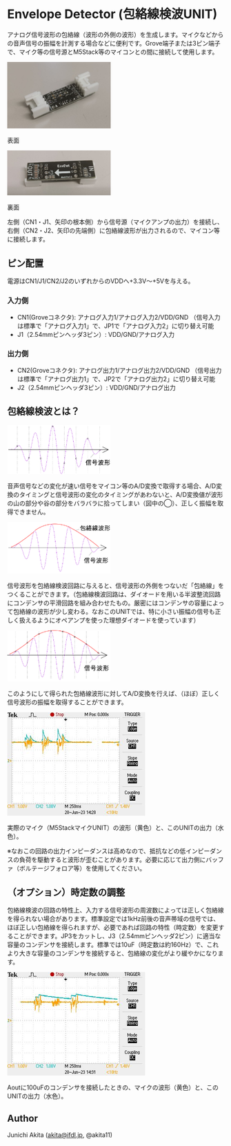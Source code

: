 # Envelope Detector (包絡線検波UNIT)

アナログ信号波形の包絡線（波形の外側の波形）を生成します。マイクなどからの音声信号の振幅を計測する場合などに便利です。Grove端子または3ピン端子で、マイク等の信号源とM5Stack等のマイコンとの間に接続して使用します。

<img src="https://github.com/akita11/EnvDetUNIT/blob/main/EnvDet1.jpg" width="240px">

表面

<img src="https://github.com/akita11/EnvDetUNIT/blob/main/EnvDet2.jpg" width="240px">

裏面

左側（CN1・J1、矢印の根本側）から信号源（マイクアンプの出力）を接続し、右側（CN2・J2、矢印の先端側）に包絡線波形が出力されるので、マイコン等に接続します。

## ピン配置

電源はCN1/J1/CN2/J2のいずれからのVDDへ+3.3V〜+5Vを与える。

### 入力側

- CN1(Groveコネクタ): アナログ入力1/アナログ入力2/VDD/GND （信号入力は標準で「アナログ入力1」で、JP1で「アナログ入力2」に切り替え可能
- J1（2.54mmピンヘッダ3ピン）: VDD/GND/アナログ入力

### 出力側

- CN2(Groveコネクタ): アナログ出力1/アナログ出力2/VDD/GND （信号出力は標準で「アナログ出力1」で、JP2で「アナログ出力2」に切り替え可能
- J2（2.54mmピンヘッダ3ピン）: VDD/GND/アナログ出力


## 包絡線検波とは？

<img src="https://github.com/akita11/EnvDetUNIT/blob/main/wave1.png" width="240px">

音声信号などの変化が速い信号をマイコン等のA/D変換で取得する場合、A/D変換のタイミングと信号波形の変化のタイミングがあわないと、A/D変換値が波形の山の部分や谷の部分をバラバラに拾ってしまい（図中の◯）、正しく振幅を取得できません。


<img src="https://github.com/akita11/EnvDetUNIT/blob/main/EnvDet_wave.png" width="240px">

信号波形を包絡線検波回路に与えると、信号波形の外側をつないだ「包絡線」をつくることができます。（包絡線検波回路は、ダイオードを用いる半波整流回路にコンデンサの平滑回路を組み合わせたもの。厳密にはコンデンサの容量によって包絡線の波形が少し変わる。なおこのUNITでは、特に小さい振幅の信号も正しく扱えるようにオペアンプを使った理想ダイオードを使っています）

<img src="https://github.com/akita11/EnvDetUNIT/blob/main/wave2.png" width="240px">

このようにして得られた包絡線波形に対してA/D変換を行えば、（ほぼ）正しく信号波形の振幅を取得することができます。

<img src="https://github.com/akita11/EnvDetUNIT/blob/main/measured_wave1.jpg">

実際のマイク（M5StackマイクUNIT）の波形（黄色）と、このUNITの出力（水色）。

※なおこの回路の出力インピーダンスは高めなので、抵抗などの低インピーダンスの負荷を駆動すると波形が歪むことがあります。必要に応じて出力側にバッファ（ボルテージフォロア等）を使用してください。

## （オプション）時定数の調整

包絡線検波の回路の特性上、入力する信号波形の周波数によっては正しく包絡線を得られない場合があります。標準設定では1kHz前後の音声帯域の信号では、ほぼ正しい包絡線を得られますが、必要であれば回路の特性（時定数）を変更することができます。JP3をカットし、J3（2.54mmピンヘッダ2ピン）に適当な容量のコンデンサを接続します。標準では10uF（時定数は約160Hz）で、これより大きな容量のコンデンサを接続すると、包絡線の変化がより緩やかになります。

<img src="https://github.com/akita11/EnvDetUNIT/blob/main/measured_wave2.jpg">

Aoutに100uFのコンデンサを接続したときの、マイクの波形（黄色）と、このUNITの出力（水色）。


## Author

Junichi Akita (akita@ifdl.jp, @akita11)
